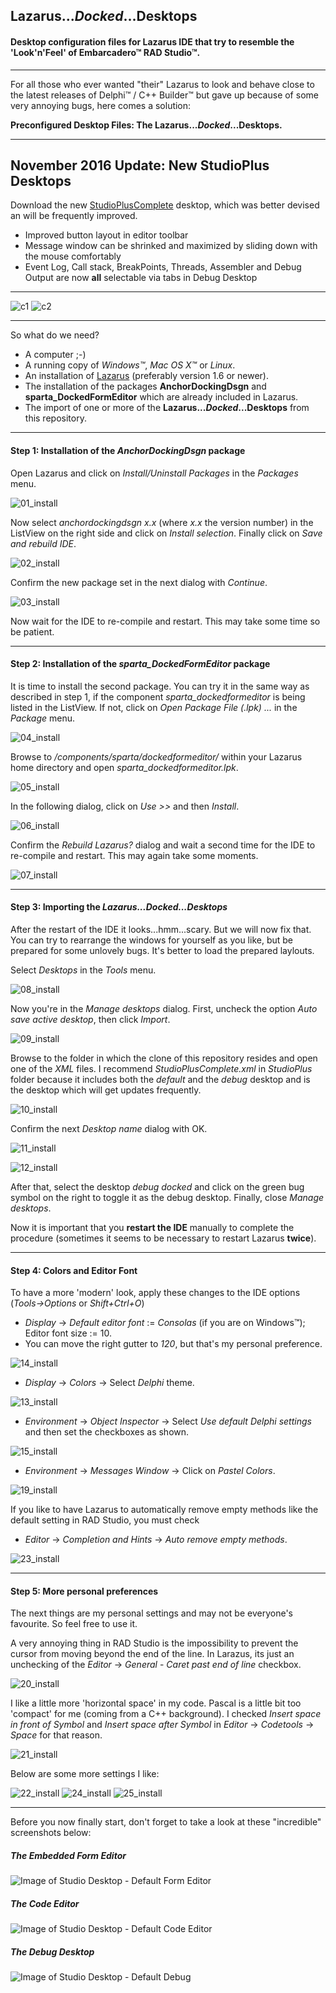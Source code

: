 ## Lazarus...*Docked*...Desktops

#### Desktop configuration files for Lazarus IDE that try to resemble the 'Look'n'Feel' of Embarcadero™ RAD Studio™.
---

For all those who ever wanted "their" Lazarus to look and behave close to the latest releases of Delphi™ / C++ Builder™
but gave up because of some very annoying bugs, here comes a solution: 

**Preconfigured Desktop Files: The Lazarus...*Docked*...Desktops.**

---

## November 2016 Update: New **StudioPlus** Desktops

Download the new [StudioPlusComplete](StudioPlus/StudioPlusComplete.xml) desktop, which was better devised an will be frequently improved.

- Improved button layout in editor toolbar
- Message window can be shrinked and maximized by sliding down with the mouse comfortably
- Event Log, Call stack, BreakPoints, Threads, Assembler and Debug Output are now **all** selectable via tabs in Debug Desktop

---

![c1](https://cloud.githubusercontent.com/assets/22365547/20536007/9b11ada2-b0e7-11e6-88ca-a604972f1bc8.PNG)
![c2](https://cloud.githubusercontent.com/assets/22365547/20536014/9fc2651c-b0e7-11e6-8141-9b0650fb4a68.PNG)

---

So what do we need?
- A computer ;-)
- A running copy of *Windows™*, *Mac OS X™* or *Linux*.
- An installation of [Lazarus](http://www.lazarus-ide.org) (preferably version 1.6 or newer).
- The installation of the packages **AnchorDockingDsgn** and **sparta_DockedFormEditor** which are already included in Lazarus.
- The import of one or more of the **Lazarus...*Docked*...Desktops** from this repository.

---

#### Step 1: Installation of the *AnchorDockingDsgn* package

Open Lazarus and click on *Install/Uninstall Packages* in the *Packages* menu.

![01_install](https://cloud.githubusercontent.com/assets/22365547/18887723/98669c2a-84f5-11e6-9e2b-dbc4ed248730.png)

Now select *anchordockingdsgn x.x* (where *x.x* the version number) in the ListView on the right side and click on *Install selection*.
Finally click on *Save and rebuild IDE*.

![02_install](https://cloud.githubusercontent.com/assets/22365547/18887724/986c8194-84f5-11e6-8e5b-3d6e70d9d6f8.png)

Confirm the new package set in the next dialog with *Continue*.

![03_install](https://cloud.githubusercontent.com/assets/22365547/18887726/98718c16-84f5-11e6-83cb-60a02ed6782f.png)

Now wait for the IDE to re-compile and restart. This may take some time so be patient.

---

#### Step 2: Installation of the *sparta_DockedFormEditor* package

It is time to install the second package. You can try it in the same way as described in step 1, if the component *sparta_dockedformeditor* is being listed in the ListView. If not, click on *Open Package File (.lpk) ...* in the *Package* menu.

![04_install](https://cloud.githubusercontent.com/assets/22365547/18887725/986ff734-84f5-11e6-88e1-449e9a975037.png)

Browse to */components/sparta/dockedformeditor/* within your Lazarus home directory and open *sparta_dockedformeditor.lpk*.

![05_install](https://cloud.githubusercontent.com/assets/22365547/18887727/9872b2da-84f5-11e6-840a-1f680303f874.png)

In the following dialog, click on *Use >>* and then *Install*.

![06_install](https://cloud.githubusercontent.com/assets/22365547/18887728/987ab9c6-84f5-11e6-97df-42e81f0350b6.png)

Confirm the *Rebuild Lazarus?* dialog and wait a second time for the IDE to re-compile and restart. This may again take some moments.

![07_install](https://cloud.githubusercontent.com/assets/22365547/18887729/987e269c-84f5-11e6-814d-70dd6f7b5db3.png)

---

#### Step 3: Importing the *Lazarus...Docked...Desktops*

After the restart of the IDE it looks...hmm...scary. But we will now fix that. You can try to rearrange the windows for yourself as you like, but be prepared for some unlovely bugs.
It's better to load the prepared laylouts.

Select *Desktops* in the *Tools* menu.

![08_install](https://cloud.githubusercontent.com/assets/22365547/18887731/988647e6-84f5-11e6-9ee4-dc2c0719a751.png)

Now you're in the *Manage desktops* dialog. First, uncheck the option *Auto save active desktop*, then click *Import*.

![09_install](https://cloud.githubusercontent.com/assets/22365547/18887732/988938ac-84f5-11e6-9a9e-c5e2c4e6bb30.png)

Browse to the folder in which the clone of this repository resides and open one of the *XML* files. I recommend *StudioPlusComplete.xml* in *StudioPlus* folder because it includes both the *default* and the *debug* desktop and is the desktop which will get updates frequently.

![10_install](https://cloud.githubusercontent.com/assets/22365547/18887733/988dfda6-84f5-11e6-86b2-069e2131d65e.png)

Confirm the next *Desktop name* dialog with OK.

![11_install](https://cloud.githubusercontent.com/assets/22365547/18887734/988ff534-84f5-11e6-8ef7-345fd59d2f7e.png)

![12_install](https://cloud.githubusercontent.com/assets/22365547/18887735/98951d84-84f5-11e6-906d-1a57ac418dc5.png)

After that, select the desktop *debug docked* and click on the green bug symbol on the right to toggle it as the debug desktop. Finally, close *Manage desktops*.

Now it is important that you **restart the IDE** manually to complete the procedure (sometimes it seems to be necessary to restart Lazarus **twice**).

---

#### Step 4: Colors and Editor Font

To have a more 'modern' look, apply these changes to the IDE options (*Tools->Options* or *Shift+Ctrl+O*)

- *Display* -> *Default editor font* := *Consolas* (if you are on Windows™); Editor font size := 10.
- You can move the right gutter to *120*, but that's my personal preference.

![14_install](https://cloud.githubusercontent.com/assets/22365547/18889777/bdfa47da-84fe-11e6-9e16-1b4a13a2852c.png)

- *Display* -> *Colors* -> Select *Delphi* theme.

![13_install](https://cloud.githubusercontent.com/assets/22365547/18889778/bdfaabc6-84fe-11e6-83ba-fc7951c66f5d.png)

- *Environment* -> *Object Inspector* -> Select *Use default Delphi settings* and then set the checkboxes as shown.

![15_install](https://cloud.githubusercontent.com/assets/22365547/18916865/2a1bf6f6-8596-11e6-9aeb-db4d41f89e8d.png)

- *Environment* -> *Messages Window* -> Click on *Pastel Colors*.

![19_install](https://cloud.githubusercontent.com/assets/22365547/19022722/e506f966-88de-11e6-8b65-fb443383369c.png)

If you like to have Lazarus to automatically remove empty methods like the default setting in RAD Studio, you must check

- *Editor* -> *Completion and Hints* -> *Auto remove empty methods*.

![23_install](https://cloud.githubusercontent.com/assets/22365547/19165167/1a275d58-8c03-11e6-862a-03c6f35fa794.png)

---

#### Step 5: More personal preferences

The next things are my personal settings and may not be everyone's favourite. So feel free to use it.

A very annoying thing in RAD Studio is the impossibility to prevent the cursor from moving beyond the end of the line.
In Larazus, its just an unchecking of the *Editor* -> *General* - *Caret past end of line* checkbox.

![20_install](https://cloud.githubusercontent.com/assets/22365547/19088442/6d3b0b36-8a76-11e6-9ad4-d3b081d58c66.png)

I like a little more 'horizontal space' in my code. Pascal is a little bit too 'compact' for me (coming from a C++ background).
I checked *Insert space in front of Symbol* and *Insert space after Symbol* in *Editor* -> *Codetools* -> *Space* for that reason.

![21_install](https://cloud.githubusercontent.com/assets/22365547/19165164/14462dec-8c03-11e6-8cba-84b053c3a370.png)

Below are some more settings I like:

![22_install](https://cloud.githubusercontent.com/assets/22365547/19165166/16e3ba38-8c03-11e6-8013-68186753de38.png)
![24_install](https://cloud.githubusercontent.com/assets/22365547/19165169/1d0524ba-8c03-11e6-8f9a-32aaf92738b7.png)
![25_install](https://cloud.githubusercontent.com/assets/22365547/19166981/188ded20-8c0a-11e6-9163-1b08e4ba69bb.png)

---

Before you now finally start, don't forget to take a look at these "incredible" screenshots below:

##### The Embedded Form Editor

![Image of Studio Desktop - Default Form Editor](https://cloud.githubusercontent.com/assets/22365547/18885386/c3408c44-84eb-11e6-9b3a-6c8790790827.gif)

##### The Code Editor

![Image of Studio Desktop - Default Code Editor](https://cloud.githubusercontent.com/assets/22365547/18885388/c3488ee4-84eb-11e6-9f6c-4fda8fdf53cb.GIF)

##### The Debug Desktop

![Image of Studio Desktop - Default Debug](https://cloud.githubusercontent.com/assets/22365547/18885387/c343c986-84eb-11e6-8059-2304e5b4f9b2.GIF)

